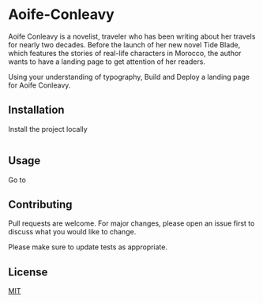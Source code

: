 # Aoife-Conleavy

Aoife Conleavy is a novelist, traveler who has been writing about her travels for nearly two decades. Before the launch of her new novel Tide Blade, which features the stories of real-life characters in Morocco, the author wants to have a landing page to get attention of her readers.

Using your understanding of typography, Build and Deploy a landing page for Aoife Conleavy.

## Installation

Install the project locally
```bash
```

## Usage
Go to 


## Contributing
Pull requests are welcome. For major changes, please open an issue first to discuss what you would like to change.

Please make sure to update tests as appropriate.

## License
[MIT](https://choosealicense.com/licenses/mit/)
